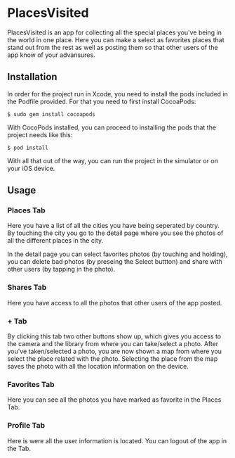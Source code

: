 # PlacesVisited
PlacesVisited is an app for collecting all the special places you've being in the world in one place. Here you can make a select as favorites places that stand out from the rest as well as posting them so that other users of the app know of your advansures.

Installation
-------------

In order for the project run in Xcode, you need to install the pods included in the Podfile provided. For that you need to first install CocoaPods:

```$ sudo gem install cocoapods```

With CocoPods installed, you can proceed to installing the pods that the project needs like this:

```$ pod install```

With all that out of the way, you can run the project in the simulator or on your iOS device.

Usage
-------------

### Places Tab

Here you have a list of all the cities you have being seperated by country. By touching the city you go to the detail page where you see the photos of all the different places in the city.

In the detail page you can select favorites photos (by touching and holding), you can delete bad photos (by preseing the Select buttton) and share with other users (by tapping in the photo).

### Shares Tab

Here you have access to all the photos that other users of the app posted.

### + Tab

By clicking this tab two other buttons show up, which gives you access to the camera and the library from where you can take/select a photo. After you've taken/selected a photo, you are now shown a map from where you select the place related with the photo. Selecting the place from the map saves the photo with all the location information on the device.

### Favorites Tab

Here you can see all the photos you have marked as favorite in the Places Tab.

### Profile Tab

Here is were all the user information is located. You can logout of the app in the Tab.

